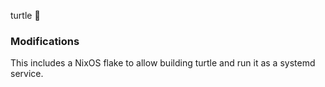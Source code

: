 turtle 🐢

### Modifications
This includes a NixOS flake to allow building turtle and run it as a systemd service.
